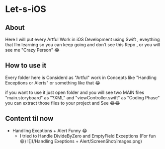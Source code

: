 # Let-s-iOS

## About 
Here I will put every Artful Work in iOS Development using Swift , eveything that I’m learning 
so you can keep going and don’t see this Repo , or you will see me "Crazy Person" 😂


## How to use it 
Every folder here is Considerd as "Artful" work in Concepts like "Handling Exceptions or Alerts" or something like that 😂

if you want to use it just open folder and you will see two MAIN files "main.storyboard" as "?XML" and "viewController.swift" as "Coding Phase" you can extract those files to your project and See 😂😂


## Content til now
* Handling Excptions + Alert Funny 😂
   * I tried to Handle DivideByZero and EmptyField Exceptions (For fun 😆)
   ![](/Handling Exeptions + Alert/ScreenShot/images.png)
